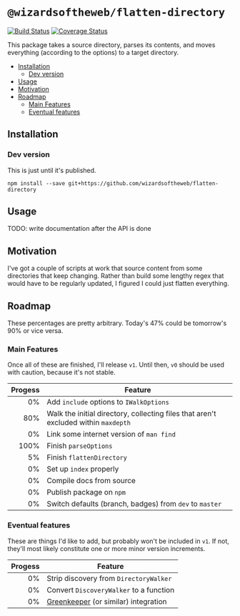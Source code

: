 # `@wizardsoftheweb/flatten-directory`

[![Build Status](https://travis-ci.org/wizardsoftheweb/flatten-directory.svg?branch=dev)](https://travis-ci.org/wizardsoftheweb/flatten-directory) [![Coverage Status](https://coveralls.io/repos/github/wizardsoftheweb/flatten-directory/badge.svg?branch=dev)](https://coveralls.io/github/wizardsoftheweb/flatten-directory?branch=dev)

This package takes a source directory, parses its contents, and moves everything (according to the options) to a target directory.

<!-- MarkdownTOC -->

- [Installation](#installation)
    - [Dev version](#devversion)
- [Usage](#usage)
- [Motivation](#motivation)
- [Roadmap](#roadmap)
    - [Main Features](#mainfeatures)
    - [Eventual features](#eventualfeatures)

<!-- /MarkdownTOC -->


## Installation

### Dev version
This is just until it's published.

```
npm install --save git+https://github.com/wizardsoftheweb/flatten-directory
```

## Usage

TODO: write documentation after the API is done

## Motivation

I've got a couple of scripts at work that source content from some directories that keep changing. Rather than build some lengthy regex that would have to be regularly updated, I figured I could just flatten everything.

## Roadmap

These percentages are pretty arbitrary. Today's 47% could be tomorrow's 90% or vice versa.

### Main Features

Once all of these are finished, I'll release `v1`. Until then, `v0` should be used with caution, because it's not stable.

| Progess | Feature |
| ------: | ------- |
|      0% | Add `include` options to `IWalkOptions` |
|     80% | Walk the initial directory, collecting files that aren't excluded within `maxdepth` |
|      0% | Link some internet version of `man find` |
|    100% | Finish `parseOptions` |
|      5% | Finish `flattenDirectory` |
|      0% | Set up `index` properly |
|      0% | Compile docs from source |
|      0% | Publish package on `npm` |
|      0% | Switch defaults (branch, badges) from `dev` to `master` |

### Eventual features

These are things I'd like to add, but probably won't be included in `v1`. If not, they'll most likely constitute one or more minor version increments.

| Progess | Feature |
| ------: | ------- |
|      0% | Strip discovery from `DirectoryWalker` |
|      0% | Convert `DiscoveryWalker` to a function |
|      0% | [Greenkeeper](https://greenkeeper.io/) (or similar) integration |
